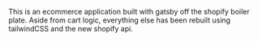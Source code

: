 

This is an ecommerce application built with gatsby off the shopify boiler plate. Aside from cart logic, everything else has been rebuilt using tailwindCSS and the new shopify api.
